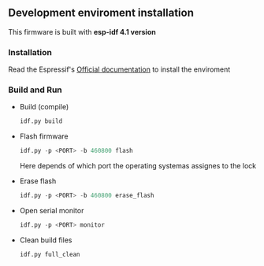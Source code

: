## Development enviroment installation

This firmware is built with **esp-idf 4.1 version**

### Installation
Read the Espressif's [Official documentation](https://docs.espressif.com/projects/esp-idf/en/latest/esp32/get-started/index.html#installation-step-by-step) to install the enviroment

### Build and Run

* Build (compile)
    ```python
    idf.py build
    ```

* Flash firmware
    ```python
    idf.py -p <PORT> -b 460800 flash
    ```

    Here <PORT> depends of which port the operating systemas assignes to the lock

* Erase flash
    ```python
    idf.py -p <PORT> -b 460800 erase_flash
    ```

* Open serial monitor
    ```python
    idf.py -p <PORT> monitor
    ```

* Clean build files
    ```python
    idf.py full_clean
    ```